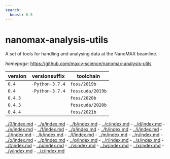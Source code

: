 ```yaml
---
search:
  boost: 0.5
---
```

# nanomax-analysis-utils

A set of tools for handling and analysing data at the NanoMAX beamline.

*homepage*: <https://github.com/maxiv-science/nanomax-analysis-utils>

version | versionsuffix | toolchain
--------|---------------|----------
``0.4`` | ``-Python-3.7.4`` | ``foss/2019b``
``0.4`` | ``-Python-3.7.4`` | ``fosscuda/2019b``
``0.4.3`` |  | ``foss/2020b``
``0.4.3`` |  | ``fosscuda/2020b``
``0.4.4`` |  | ``foss/2021b``

[../0/index.md](0) - [../a/index.md](a) - [../b/index.md](b) - [../c/index.md](c) - [../d/index.md](d) - [../e/index.md](e) - [../f/index.md](f) - [../g/index.md](g) - [../h/index.md](h) - [../i/index.md](i) - [../j/index.md](j) - [../k/index.md](k) - [../l/index.md](l) - [../m/index.md](m) - [../n/index.md](n) - [../o/index.md](o) - [../p/index.md](p) - [../q/index.md](q) - [../r/index.md](r) - [../s/index.md](s) - [../t/index.md](t) - [../u/index.md](u) - [../v/index.md](v) - [../w/index.md](w) - [../x/index.md](x) - [../y/index.md](y) - [../z/index.md](z)

